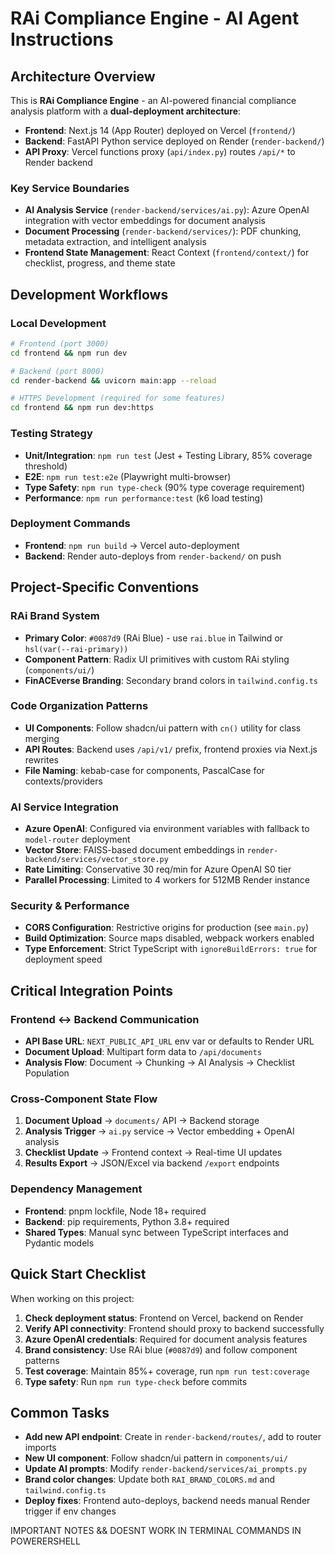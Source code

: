 # RAi Compliance Engine - AI Agent Instructions

## Architecture Overview

This is **RAi Compliance Engine** - an AI-powered financial compliance analysis platform with a **dual-deployment architecture**:

- **Frontend**: Next.js 14 (App Router) deployed on Vercel (`frontend/`)
- **Backend**: FastAPI Python service deployed on Render (`render-backend/`)
- **API Proxy**: Vercel functions proxy (`api/index.py`) routes `/api/*` to Render backend

### Key Service Boundaries

- **AI Analysis Service** (`render-backend/services/ai.py`): Azure OpenAI integration with vector embeddings for document analysis
- **Document Processing** (`render-backend/services/`): PDF chunking, metadata extraction, and intelligent analysis
- **Frontend State Management**: React Context (`frontend/context/`) for checklist, progress, and theme state

## Development Workflows

### Local Development
```bash
# Frontend (port 3000)
cd frontend && npm run dev

# Backend (port 8000) 
cd render-backend && uvicorn main:app --reload

# HTTPS Development (required for some features)
cd frontend && npm run dev:https
```

### Testing Strategy
- **Unit/Integration**: `npm run test` (Jest + Testing Library, 85% coverage threshold)
- **E2E**: `npm run test:e2e` (Playwright multi-browser)
- **Type Safety**: `npm run type-check` (90% type coverage requirement)
- **Performance**: `npm run performance:test` (k6 load testing)

### Deployment Commands
- **Frontend**: `npm run build` → Vercel auto-deployment
- **Backend**: Render auto-deploys from `render-backend/` on push

## Project-Specific Conventions

### RAi Brand System
- **Primary Color**: `#0087d9` (RAi Blue) - use `rai.blue` in Tailwind or `hsl(var(--rai-primary))`
- **Component Pattern**: Radix UI primitives with custom RAi styling (`components/ui/`)
- **FinACEverse Branding**: Secondary brand colors in `tailwind.config.ts`

### Code Organization Patterns
- **UI Components**: Follow shadcn/ui pattern with `cn()` utility for class merging
- **API Routes**: Backend uses `/api/v1/` prefix, frontend proxies via Next.js rewrites
- **File Naming**: kebab-case for components, PascalCase for contexts/providers

### AI Service Integration
- **Azure OpenAI**: Configured via environment variables with fallback to `model-router` deployment
- **Vector Store**: FAISS-based document embeddings in `render-backend/services/vector_store.py`
- **Rate Limiting**: Conservative 30 req/min for Azure OpenAI S0 tier
- **Parallel Processing**: Limited to 4 workers for 512MB Render instance

### Security & Performance
- **CORS Configuration**: Restrictive origins for production (see `main.py`)
- **Build Optimization**: Source maps disabled, webpack workers enabled
- **Type Enforcement**: Strict TypeScript with `ignoreBuildErrors: true` for deployment speed

## Critical Integration Points

### Frontend ↔ Backend Communication
- **API Base URL**: `NEXT_PUBLIC_API_URL` env var or defaults to Render URL
- **Document Upload**: Multipart form data to `/api/documents` 
- **Analysis Flow**: Document → Chunking → AI Analysis → Checklist Population

### Cross-Component State Flow
1. **Document Upload** → `documents/` API → Backend storage
2. **Analysis Trigger** → `ai.py` service → Vector embedding + OpenAI analysis  
3. **Checklist Update** → Frontend context → Real-time UI updates
4. **Results Export** → JSON/Excel via backend `/export` endpoints

### Dependency Management
- **Frontend**: pnpm lockfile, Node 18+ required
- **Backend**: pip requirements, Python 3.8+ required  
- **Shared Types**: Manual sync between TypeScript interfaces and Pydantic models

## Quick Start Checklist

When working on this project:

1. **Check deployment status**: Frontend on Vercel, backend on Render
2. **Verify API connectivity**: Frontend should proxy to backend successfully
3. **Azure OpenAI credentials**: Required for document analysis features
4. **Brand consistency**: Use RAi blue (`#0087d9`) and follow component patterns
5. **Test coverage**: Maintain 85%+ coverage, run `npm run test:coverage`
6. **Type safety**: Run `npm run type-check` before commits

## Common Tasks

- **Add new API endpoint**: Create in `render-backend/routes/`, add to router imports
- **New UI component**: Follow shadcn/ui pattern in `components/ui/`
- **Update AI prompts**: Modify `render-backend/services/ai_prompts.py`
- **Brand color changes**: Update both `RAI_BRAND_COLORS.md` and `tailwind.config.ts`
- **Deploy fixes**: Frontend auto-deploys, backend needs manual Render trigger if env changes


IMPORTANT NOTES
&& DOESNT WORK IN TERMINAL COMMANDS IN POWERERSHELL